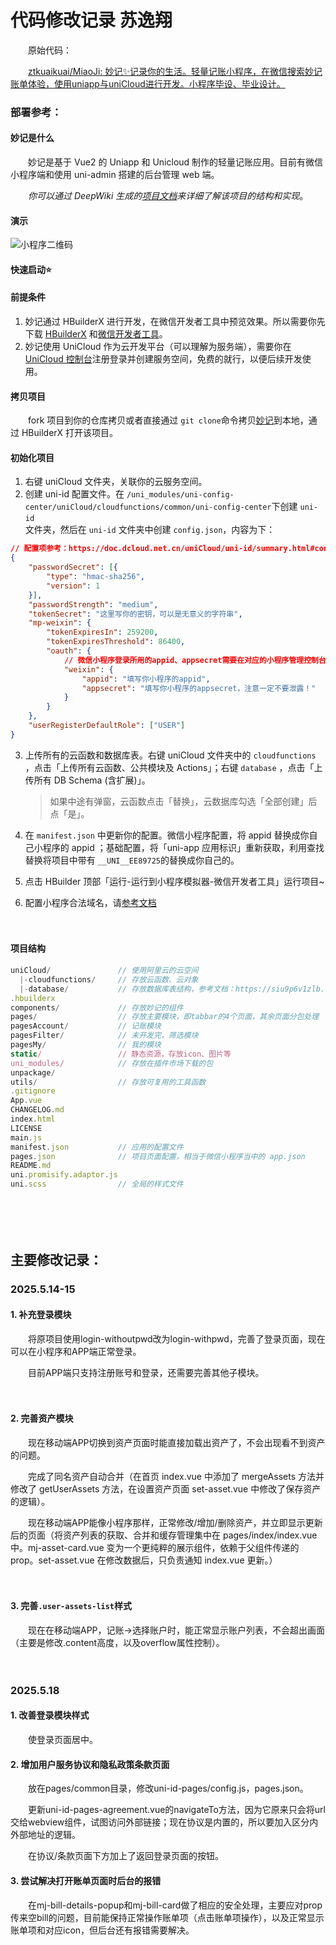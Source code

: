 # 代码修改记录 苏逸翔

　　原始代码：

　　[ztkuaikuai/MiaoJi: 妙记✨记录你的生活。轻量记账小程序，在微信搜索妙记账单体验，使用uniapp与uniCloud进行开发。小程序毕设、毕业设计。](https://github.com/ztkuaikuai/MiaoJi)

### 部署参考：

#### 妙记是什么

　　妙记是基于 Vue2 的 Uniapp 和 Unicloud 制作的轻量记账应用。目前有微信小程序端和使用 uni-admin 搭建的后台管理 web 端。

　　*你可以通过 DeepWiki 生成的*​*[项目文档](https://deepwiki.com/ztkuaikuai/MiaoJi)*​*来详细了解该项目的结构和实现*。

#### 演示

![小程序二维码](https://webp.kuaikuaitz.top/%E5%B0%8F%E7%A8%8B%E5%BA%8F%E4%BA%8C%E7%BB%B4%E7%A0%81.jpg)

#### 快速启动⭐

#### 前提条件

1. 妙记通过 HBuilderX 进行开发，在微信开发者工具中预览效果。所以需要你先下载 [HBuilderX](https://hx.dcloud.net.cn/README) 和[微信开发者工具](https://developers.weixin.qq.com/miniprogram/dev/devtools/devtools.html)。
2. 妙记使用 UniCloud 作为云开发平台（可以理解为服务端），需要你在 [UniCloud 控制台](https://unicloud.dcloud.net.cn/)注册登录并创建服务空间，免费的就行，以便后续开发使用。

#### 拷贝项目

　　fork 项目到你的仓库拷贝或者直接通过 `git clone`​ 命令拷贝[妙记](https://github.com/ztkuaikuai/MiaoJi)到本地，通过 HBuilderX 打开该项目。

#### 初始化项目

1. 右键 uniCloud 文件夹，关联你的云服务空间。
2. 创建 uni-id 配置文件。在 `/uni_modules/uni-config-center/uniCloud/cloudfunctions/common/uni-config-center`​ 下创建 `uni-id`​  
    文件夹，然后在 `uni-id`​ 文件夹中创建 `config.json`​ ，内容为下：

```json
// 配置项参考：https://doc.dcloud.net.cn/uniCloud/uni-id/summary.html#config
{
	"passwordSecret": [{
		"type": "hmac-sha256",
		"version": 1
	}],
	"passwordStrength": "medium",
	"tokenSecret": "这里写你的密钥，可以是无意义的字符串",
	"mp-weixin": {
		"tokenExpiresIn": 259200,
		"tokenExpiresThreshold": 86400,
		"oauth": {
            // 微信小程序登录所用的appid、appsecret需要在对应的小程序管理控制台获取
			"weixin": {
				"appid": "填写你小程序的appid",
				"appsecret": "填写你小程序的appsecret，注意一定不要泄露！"
			}
		}
	},
	"userRegisterDefaultRole": ["USER"]
}
```

3. 上传所有的云函数和数据库表。右键 uniCloud 文件夹中的   `cloudfunctions`​ ，点击「上传所有云函数、公共模块及 Actions」；右键 `database`​ ，点击「上传所有 DB Schema (含扩展)」。

    > 如果中途有弹窗，云函数点击「替换」，云数据库勾选「全部创建」后点「是」。
    >
4. 在 `manifest.json`​ 中更新你的配置。微信小程序配置，将 appid 替换成你自己小程序的 appid ；基础配置，将「uni-app 应用标识」重新获取，利用查找替换将项目中带有 `__UNI__EE89725`​ 的替换成你自己的。
5. 点击 HBuilder 顶部「运行-运行到小程序模拟器-微信开发者工具」运行项目~
6. 配置小程序合法域名，请[参考文档](https://doc.dcloud.net.cn/uniCloud/publish.html#useinmp)

　　‍

#### 项目结构

```js
uniCloud/               // 使用阿里云的云空间
  |-cloudfunctions/     // 存放云函数、云对象
  |-database/           // 存放数据库表结构，参考文档：https://siu9p6v1zlb.feishu.cn/docx/WvmfdEmzsoBCIhxUpN6cAw8Nn7b?from=from_copylink
.hbuilderx
components/             // 存放妙记的组件
pages/                  // 存放主要模块，即tabbar的4个页面，其余页面分包处理
pagesAccount/           // 记账模块
pagesFilter/            // 未开发完，筛选模块
pagesMy/                // 我的模块
static/                 // 静态资源，存放icon、图片等
uni_modules/            // 存放在插件市场下载的包
unpackage/
utils/                  // 存放可复用的工具函数
.gitignore
App.vue
CHANGELOG.md
index.html
LICENSE
main.js
manifest.json           // 应用的配置文件
pages.json              // 项目页面配置，相当于微信小程序当中的 app.json
README.md
uni.promisify.adaptor.js
uni.scss                // 全局的样式文件
```

　　‍

　　‍

## 主要修改记录：

### 2025.5.14-15

#### 1. 补充登录模块

　　将原项目使用login-withoutpwd改为login-withpwd，完善了登录页面，现在可以在小程序和APP端正常登录。

　　目前APP端只支持注册账号和登录，还需要完善其他子模块。

　　‍

#### 2. 完善资产模块

　　现在移动端APP切换到资产页面时能直接加载出资产了，不会出现看不到资产的问题。

　　完成了同名资产自动合并（在首页 index.vue 中添加了 mergeAssets 方法并修改了 getUserAssets 方法，在设置资产页面 set-asset.vue 中修改了保存资产的逻辑）。

　　现在移动端APP能像小程序那样，正常修改/增加/删除资产，并立即显示更新后的页面（将资产列表的获取、合并和缓存管理集中在 pages/index/index.vue 中。mj-asset-card.vue 变为一个更纯粹的展示组件，依赖于父组件传递的prop。set-asset.vue 在修改数据后，只负责通知 index.vue 更新。）

　　‍

#### 3. 完善`.user-assets-list`​样式

　　现在在移动端APP，记账→选择账户时，能正常显示账户列表，不会超出画面（主要是修改.content高度，以及overflow属性控制）。

　　‍

### 2025.5.18

#### 1. 改善登录模块样式

　　使登录页面居中。

#### 2. 增加用户服务协议和隐私政策条款页面

　　放在pages/common目录，修改uni-id-pages/config.js，pages.json。

　　更新uni-id-pages-agreement.vue的navigateTo方法，因为它原来只会将url交给webview组件，试图访问外部链接；现在协议是内置的，所以要加入区分内外部地址的逻辑。

　　在协议/条款页面下方加上了返回登录页面的按钮。

#### 3. 尝试解决打开账单页面时后台的报错

　　在mj-bill-details-popup和mj-bill-card做了相应的安全处理，主要应对prop传来空bill的问题，目前能保持正常操作账单项（点击账单项操作），以及正常显示账单项和对应icon，但后台还有报错需要解决。

　　‍
